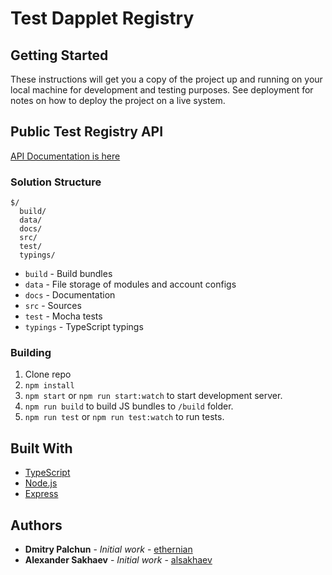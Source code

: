 # Test Dapplet Registry

## Getting Started

These instructions will get you a copy of the project up and running on your local machine for development and testing purposes. See deployment for notes on how to deploy the project on a live system.

## Public Test Registry API
[API Documentation is here](https://github.com/dapplets/test-registry/blob/master/docs/REGISTRY-API.md)

### Solution Structure

```
$/
  build/
  data/
  docs/
  src/
  test/
  typings/
```

- `build` - Build bundles
- `data` - File storage of modules and account configs
- `docs` - Documentation
- `src` - Sources
- `test` - Mocha tests
- `typings` - TypeScript typings

### Building

1.  Clone repo
2.  `npm install`
3.  `npm start` or `npm run start:watch` to start development server.
4.  `npm run build` to build JS bundles to `/build` folder.
5.  `npm run test` or `npm run test:watch` to run tests.

## Built With

* [TypeScript](https://www.typescriptlang.org/)
* [Node.js](https://nodejs.org/)
* [Express](https://expressjs.com/)

## Authors

* **Dmitry Palchun** - *Initial work* - [ethernian](https://github.com/ethernian)
* **Alexander Sakhaev** - *Initial work* - [alsakhaev](https://github.com/alsakhaev)